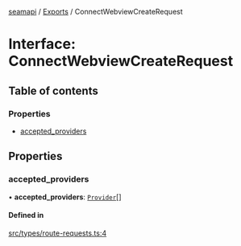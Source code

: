 [seamapi](../README.md) / [Exports](../modules.md) / ConnectWebviewCreateRequest

# Interface: ConnectWebviewCreateRequest

## Table of contents

### Properties

- [accepted\_providers](ConnectWebviewCreateRequest.md#accepted_providers)

## Properties

### accepted\_providers

• **accepted\_providers**: [`Provider`](../modules.md#provider)[]

#### Defined in

[src/types/route-requests.ts:4](https://github.com/hello-seam/seamapi-javascript/blob/main/src/types/route-requests.ts#L4)
